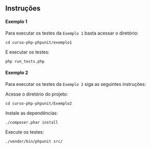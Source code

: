 
## Instruções


#### Exemplo  1

Para executar os testes da `Exemplo 1` basta acessar o diretório:

`cd curso-php-phpunit/exemplo1`

E executar os testes:

`php run_tests.php`

#### Exemplo  2

Para executar os testes da `Exemplo 2` siga as seguintes instruções:

 Acesse o diretório do projeto:
 
`cd curso-php-phpunit/Exemplo2`

 Instale as dependências:
 
`./composer.phar install`

 Execute os testes:
 
`./vendor/bin/phpunit src/`
